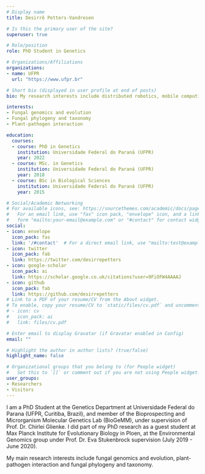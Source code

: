 ```yaml
---
# Display name
title: Desirrê Petters-Vandresen

# Is this the primary user of the site?
superuser: true

# Role/position
role: PhD Student in Genetics

# Organizations/Affiliations
organizations:
- name: UFPR
  url: "https://www.ufpr.br"

# Short bio (displayed in user profile at end of posts)
bio: My research interests include distributed robotics, mobile computing and programmable matter.

interests:
- Fungal genomics and evolution
- Fungal phylogeny and taxonomy
- Plant-pathogen interaction

education:
  courses:
  - course: PhD in Genetics
    institution: Universidade Federal do Paraná (UFPR)
    year: 2022
  - course: MSc. in Genetics
    institution: Universidade Federal do Paraná (UFPR)
    year: 2018
  - course: BSc in Biological Sciences
    institution: Universidade Federal do Paraná (UFPR)
    year: 2015

# Social/Academic Networking
# For available icons, see: https://sourcethemes.com/academic/docs/page-builder/#icons
#   For an email link, use "fas" icon pack, "envelope" icon, and a link in the
#   form "mailto:your-email@example.com" or "#contact" for contact widget.
social:
- icon: envelope
  icon_pack: fas
  link: '/#contact'  # For a direct email link, use "mailto:test@example.org".
- icon: twitter
  icon_pack: fab
  link: https://twitter.com/desirrepetters
- icon: google-scholar
  icon_pack: ai
  link: https://scholar.google.co.uk/citations?user=9FiOFW4AAAAJ
- icon: github
  icon_pack: fab
  link: https://github.com/desirrepetters
# Link to a PDF of your resume/CV from the About widget.
# To enable, copy your resume/CV to `static/files/cv.pdf` and uncomment the lines below.
# - icon: cv
#   icon_pack: ai
#   link: files/cv.pdf

# Enter email to display Gravatar (if Gravatar enabled in Config)
email: ""

# Highlight the author in author lists? (true/false)
highlight_name: false

# Organizational groups that you belong to (for People widget)
#   Set this to `[]` or comment out if you are not using People widget.
user_groups:
- Researchers
- Visitors
---
```


I am a PhD Student at the Genetics Department at Universidade Federal do Parana (UFPR, Curitiba, Brazil), and member of the Bioprospecting and Microrganism Molecular Genetics Lab (BioGeMM), under supervision of Prof. Dr. Chirlei Glienke. I did part of my PhD research as a guest student at Max Planck Institute for Evolutionary Biology in Ploen, at the Environmental Genomics group under Prof. Dr. Eva Stukenbrock supervision (July 2019 - June 2020). 

My main research interests include fungal genomics and evolution, plant-pathogen interaction and fungal phylogeny and taxonomy.
